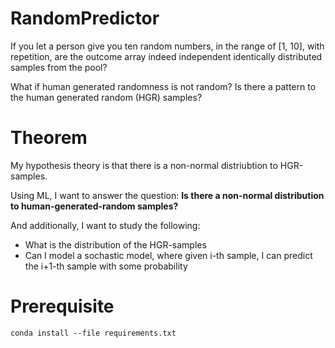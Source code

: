 # RandomPredictor

If you let a person give you ten random numbers, in the range of [1, 10], with repetition, are the outcome array indeed independent identically distributed samples from the pool?

What if human generated randomness is not random? Is there a pattern to the human generated random (HGR) samples?

# Theorem
My hypothesis theory is that there is a non-normal distriubtion to HGR-samples. 

Using ML, I want to answer the question:
<b> Is there a non-normal distribution to human-generated-random samples? </b>

And additionally, I want to study the following:
- What is the distribution of the HGR-samples
- Can I model a sochastic model, where given i-th sample, I can predict the i+1-th sample with some probability

# Prerequisite
`conda install --file requirements.txt`